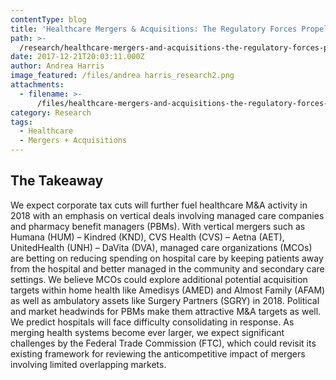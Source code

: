 ```yaml
---
contentType: blog
title: 'Healthcare Mergers & Acquisitions: The Regulatory Forces Propelling Healthcare'
path: >-
  /research/healthcare-mergers-and-acquisitions-the-regulatory-forces-propelling-healthcare/
date: 2017-12-21T20:03:11.000Z
author: Andrea Harris
image_featured: /files/andrea harris_research2.png
attachments:
  - filename: >-
      /files/healthcare-mergers-and-acquisitions-the-regulatory-forces-propelling-healthcare.pdf
category: Research
tags:
  - Healthcare
  - Mergers + Acquisitions
---
```

## **The Takeaway**

We expect corporate tax cuts will further fuel healthcare M&A activity in 2018 with an emphasis on vertical deals involving managed care companies and pharmacy benefit managers (PBMs). With vertical mergers such as Humana (HUM) – Kindred (KND), CVS Health (CVS) – Aetna (AET), UnitedHealth (UNH) – DaVita (DVA), managed care organizations (MCOs) are betting on reducing spending on hospital care by keeping patients away from the hospital and better managed in the community and secondary care settings. We believe MCOs could explore additional potential acquisition targets within home health like Amedisys (AMED) and Almost Family (AFAM) as well as ambulatory assets like Surgery Partners (SGRY) in 2018. Political and market headwinds for PBMs make them attractive M&A targets as well. We predict hospitals will face difficulty consolidating in response. As merging health systems become ever larger, we expect significant challenges by the Federal Trade Commission (FTC), which could revisit its existing framework for reviewing the anticompetitive impact of mergers involving limited overlapping markets.

